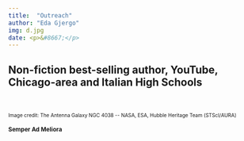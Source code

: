 ```yaml
---
title:  "Outreach"
author: "Eda Gjergo"
img: d.jpg
date: <p>&#8667;</p>
---
```


## Non-fiction best-selling author, YouTube, Chicago-area and Italian High Schools
&nbsp; &nbsp; &nbsp; &nbsp; &nbsp; &nbsp; &nbsp; &nbsp; &nbsp; &nbsp; &nbsp; &nbsp;

<font size="1"> Image credit: The Antenna Galaxy NGC 4038 -- NASA, ESA, Hubble Heritage Team (STScI/AURA)<font>

### Semper Ad Meliora
